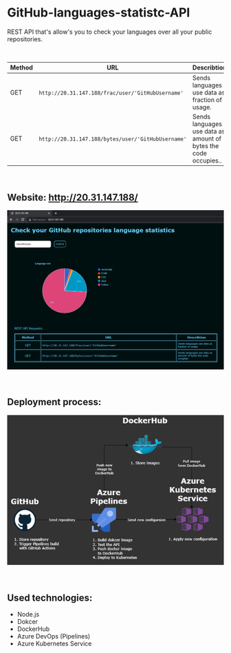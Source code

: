 # GitHub-languages-statistc-API
REST API that's allow's you to check your languages over all your public repositories.

<br>

| Method  | URL | Describtion|
| ------------- | ------------- | ------------- |
| GET  | `http://20.31.147.188/frac/user/'GitHubUsername'`  | Sends languages use data as fraction of usage. |
| GET  | `http://20.31.147.188/bytes/user/'GitHubUsername'`  |Sends languages use data as amount of bytes the code occupies.. |

<br>

## Website: http://20.31.147.188/
![Alt text](preview.png)

<br>

## Deployment process:
![Alt text](diagram.png)

<br>

## Used technologies:
- Node.js
- Dokcer
- DockerHub
- Azure DevOps (Pipelines)
- Azure Kubernetes Service

